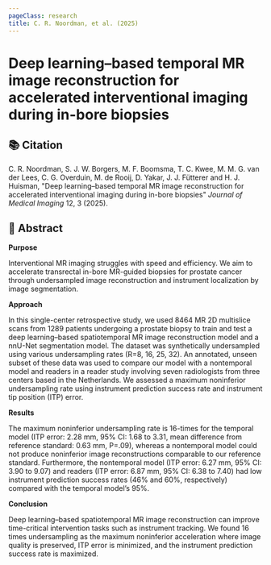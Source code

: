 ```yaml
---
pageClass: research
title: C. R. Noordman, et al. (2025)
---
```

# Deep learning–based temporal MR image reconstruction for accelerated interventional imaging during in-bore biopsies

## 📚 Citation
C. R. Noordman, S. J. W. Borgers, M. F. Boomsma, T. C. Kwee, M. M. G. van der Lees, C. G. Overduin, M. de Rooij, D. Yakar, J. J. Fütterer and H. J. Huisman, "Deep learning–based temporal MR image reconstruction for accelerated interventional imaging during in-bore biopsies" _Journal of Medical Imaging_ 12, 3 (2025).

<ActionButton action="This paper is open access!" link="https://doi.org/10.1117/1.JMI.12.3.035001" />

## 📖 Abstract
**Purpose**

Interventional MR imaging struggles with speed and efficiency. We aim to accelerate transrectal in-bore MR-guided biopsies for prostate cancer through undersampled image reconstruction and instrument localization by image segmentation.

**Approach**

In this single-center retrospective study, we used 8464 MR 2D multislice scans from 1289 patients undergoing a prostate biopsy to train and test a deep learning–based spatiotemporal MR image reconstruction model and a nnU-Net segmentation model. The dataset was synthetically undersampled using various undersampling rates (R=8, 16, 25, 32). An annotated, unseen subset of these data was used to compare our model with a nontemporal model and readers in a reader study involving seven radiologists from three centers based in the Netherlands. We assessed a maximum noninferior undersampling rate using instrument prediction success rate and instrument tip position (ITP) error.

**Results**

The maximum noninferior undersampling rate is 16-times for the temporal model (ITP error: 2.28 mm, 95% CI: 1.68 to 3.31, mean difference from reference standard: 0.63 mm, P=.09), whereas a nontemporal model could not produce noninferior image reconstructions comparable to our reference standard. Furthermore, the nontemporal model (ITP error: 6.27 mm, 95% CI: 3.90 to 9.07) and readers (ITP error: 6.87 mm, 95% CI: 6.38 to 7.40) had low instrument prediction success rates (46% and 60%, respectively) compared with the temporal model’s 95%.

**Conclusion**

Deep learning–based spatiotemporal MR image reconstruction can improve time-critical intervention tasks such as instrument tracking. We found 16 times undersampling as the maximum noninferior acceleration where image quality is preserved, ITP error is minimized, and the instrument prediction success rate is maximized.

